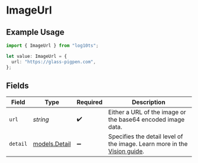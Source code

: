 # ImageUrl

## Example Usage

```typescript
import { ImageUrl } from "log10ts";

let value: ImageUrl = {
  url: "https://glass-pigpen.com",
};
```

## Fields

| Field                                                                                                                                    | Type                                                                                                                                     | Required                                                                                                                                 | Description                                                                                                                              |
| ---------------------------------------------------------------------------------------------------------------------------------------- | ---------------------------------------------------------------------------------------------------------------------------------------- | ---------------------------------------------------------------------------------------------------------------------------------------- | ---------------------------------------------------------------------------------------------------------------------------------------- |
| `url`                                                                                                                                    | *string*                                                                                                                                 | :heavy_check_mark:                                                                                                                       | Either a URL of the image or the base64 encoded image data.                                                                              |
| `detail`                                                                                                                                 | [models.Detail](../models/detail.md)                                                                                                     | :heavy_minus_sign:                                                                                                                       | Specifies the detail level of the image. Learn more in the [Vision guide](/docs/guides/vision/low-or-high-fidelity-image-understanding). |